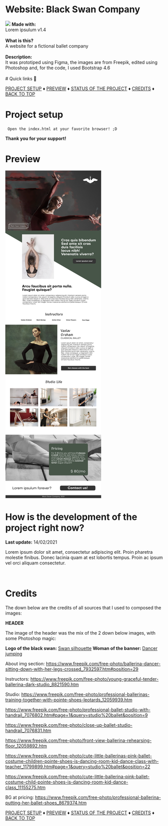 # Website: Black Swan Company
<img src="src/img/readme/mockup_desktop.png" />
<b>Made with:</b><br/>
Lorem ipsulum v1.4
<br/><br/>
<b>What is this?</b><br/>
A website for a fictional ballet company
<br/><br/>
<b>Description:</b><br/>
It was prototiped using Figma, the images are from Freepik, edited using Photoshop
and, for the code, I used Bootstrap 4.6
<br/><br/>
# Quick links &#128150;
<div>
  
[PROJECT SETUP](#Project-setup) &diams; [PREVIEW](#Preview) &diams; [STATUS OF THE PROJECT](#How-is-the-development-of-the-project-right-now) &diams; [CREDITS](#Credits) &diams; [BACK TO TOP](#Website-Black-Swan-Company)

<div>

# Project setup
```
 Open the index.html at your favorite browser! ;D
```

<b>Thank you for your support!</b>

# Preview
<img src="src/img/readme/overview_desktop.png" alt="Black Swan Company" />


# How is the development of the project right now?
<b>Last update:</b> 14/02/2021

Lorem ipsum dolor sit amet, consectetur adipiscing elit. Proin pharetra molestie finibus. Donec lacinia quam at est lobortis tempus. Proin ac ipsum vel orci aliquam consectetur.

<br/>

# Credits

The down below are the credits of all sources that I used to composed the images:

<b>HEADER</b>

The image of the header was the mix of the 2 down below images, with some Photoshop magic:

<b>Logo of the black swan:</b>
<a href="https://www.freepik.com/free-vector/swan-silhouette-concept_7327566.htm" target="_blank">Swan silhouette</a>
<b>Woman of the banner:</b>
<a href="https://www.freepik.com/free-photo/young-beautiful-modern-style-dancer-jumping_8679628.htm" target="_blank">Dancer jumping</a>

About img section:
https://www.freepik.com/free-photo/ballerina-dancer-sitting-down-with-her-legs-crossed_7932597.htm#position=29

Instructors:
https://www.freepik.com/free-photo/young-graceful-tender-ballerina-dark-studio_8821590.htm

Studio:
https://www.freepik.com/free-photo/professional-ballerinas-training-together-with-pointe-shoes-leotards_12059939.htm

https://www.freepik.com/free-photo/professional-ballet-studio-with-handrail_7076802.htm#page=1&query=studio%20ballet&position=9

https://www.freepik.com/free-photo/close-up-ballet-studio-handrail_7076831.htm

https://www.freepik.com/free-photo/front-view-ballerina-rehearsing-floor_12059892.htm

https://www.freepik.com/free-photo/cute-little-ballerinas-pink-ballet-costume-children-pointe-shoes-is-dancing-room-kid-dance-class-with-teacher_11799899.htm#page=1&query=studio%20ballet&position=22

https://www.freepik.com/free-photo/cute-little-ballerina-pink-ballet-costume-child-pointe-shoes-is-dancing-room-kid-dance-class_11155275.htm

BG at pricing:
https://www.freepik.com/free-photo/professional-ballerina-putting-her-ballet-shoes_8679374.htm

<div>
  
[PROJECT SETUP](#Project-setup) &diams; [PREVIEW](#Preview) &diams; [STATUS OF THE PROJECT](#How-is-the-development-of-the-project-right-now) &diams; [CREDITS](#Credits) &diams; [BACK TO TOP](#Website-Black-Swan-Company)

<div>


